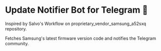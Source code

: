 # Update Notifier Bot for Telegram 🤖
Inspired by Salvo's Workflow on proprietary_vendor_samsung_a52sxq repository.

Fetches Samsung's latest firmware version code and notifies the Telegram community.
